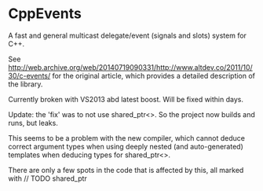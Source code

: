 CppEvents
=========

A fast and general multicast delegate/event (signals and slots) system for C++.

See http://web.archive.org/web/20140719090331/http://www.altdev.co/2011/10/30/c-events/ for the original article, which
provides a detailed description of the library.

Currently broken with VS2013 abd latest boost. Will be fixed within days.

Update: the 'fix' was to not use shared_ptr<>. So the project now builds and runs, but leaks.

This seems to be a problem with the new compiler, which cannot deduce correct argument types when using deeply nested (and auto-generated) templates when deducing types for shared_ptr<>.

There are only a few spots in the code that is affected by this, all marked with // TODO shared_ptr

